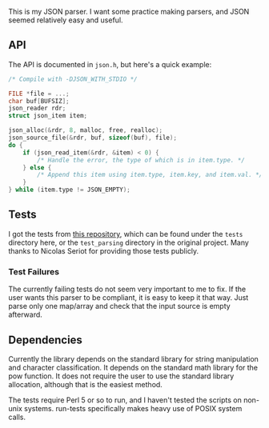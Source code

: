 This is my JSON parser. I want some practice making parsers, and JSON seemed
relatively easy and useful.

## API
The API is documented in `json.h`, but here's a quick example:
```c
/* Compile with -DJSON_WITH_STDIO */

FILE *file = ...;
char buf[BUFSIZ];
json_reader rdr;
struct json_item item;

json_alloc(&rdr, 8, malloc, free, realloc);
json_source_file(&rdr, buf, sizeof(buf), file);
do {
	if (json_read_item(&rdr, &item) < 0) {
		/* Handle the error, the type of which is in item.type. */
	} else {
		/* Append this item using item.type, item.key, and item.val. */
	}
} while (item.type != JSON_EMPTY);
```

## Tests
I got the tests from [this repository](https://github.com/nst/JSONTestSuite),
which can be found under the `tests` directory here, or the `test_parsing`
directory in the original project. Many thanks to Nicolas Seriot for providing
those tests publicly.

### Test Failures
The currently failing tests do not seem very important to me to fix. If the user
wants this parser to be compliant, it is easy to keep it that way. Just parse
only one map/array and check that the input source is empty afterward.

## Dependencies
Currently the library depends on the standard library for string manipulation
and character classification. It depends on the standard math library for the
pow function. It does not require the user to use the standard library
allocation, although that is the easiest method.

The tests require Perl 5 or so to run, and I haven't tested the scripts on
non-unix systems. run-tests specifically makes heavy use of POSIX system calls.
